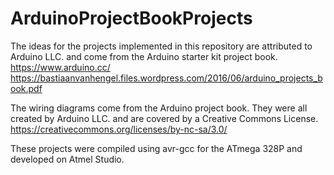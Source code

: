 # ArduinoProjectBookProjects

The ideas for the projects implemented in this repository are attributed to Arduino LLC. and come from the Arduino starter kit project book.
https://www.arduino.cc/
https://bastiaanvanhengel.files.wordpress.com/2016/06/arduino_projects_book.pdf

The wiring diagrams come from the Arduino project book. They were all created by Arduino LLC. and are covered by a Creative Commons License.
https://creativecommons.org/licenses/by-nc-sa/3.0/

These projects were compiled using avr-gcc for the ATmega 328P and developed on Atmel Studio. 
